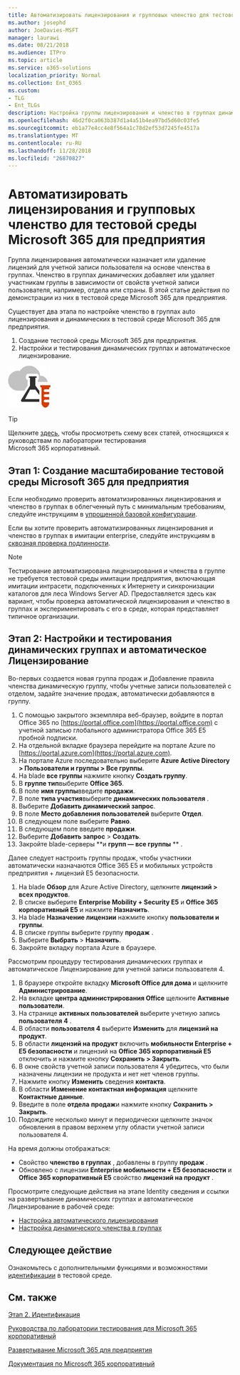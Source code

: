 ```yaml
---
title: Автоматизировать лицензирования и групповых членство для тестовой среды Microsoft 365 для предприятия
ms.author: josephd
author: JoeDavies-MSFT
manager: laurawi
ms.date: 08/21/2018
ms.audience: ITPro
ms.topic: article
ms.service: o365-solutions
localization_priority: Normal
ms.collection: Ent_O365
ms.custom:
- TLG
- Ent_TLGs
description: Настройка группы лицензирования и членство в группах динамических в тестовой среде Microsoft 365 для предприятия.
ms.openlocfilehash: 46d2f0ca063b387d1a4a51b4ea97bd5d60c03fe5
ms.sourcegitcommit: eb1a77e4cc4e8f564a1c78d2ef53d7245fe4517a
ms.translationtype: MT
ms.contentlocale: ru-RU
ms.lasthandoff: 11/28/2018
ms.locfileid: "26870827"
---
```

# <a name="automate-licensing-and-group-membership-for-your-microsoft-365-enterprise-test-environment"></a>Автоматизировать лицензирования и групповых членство для тестовой среды Microsoft 365 для предприятия

Группа лицензирования автоматически назначает или удаление лицензий для учетной записи пользователя на основе членства в группах. Членство в группах динамических добавляет или удаляет участникам группы в зависимости от свойств учетной записи пользователя, например, отдела или страны. В этой статье действия по демонстрации из них в тестовой среде Microsoft 365 для предприятия.

Существует два этапа по настройке членство в группах auto лицензирования и динамических в тестовой среде Microsoft 365 для предприятия.

1. Создание тестовой среды Microsoft 365 для предприятия.
2. Настройки и тестирования динамических группах и автоматическое лицензирование.

![Руководства по лаборатории тестирования для Microsoft Cloud](media/m365-enterprise-test-lab-guides/cloud-tlg-icon.png) 
    
> [!TIP]
> Щелкните [здесь](https://aka.ms/m365etlgstack), чтобы просмотреть схему всех статей, относящихся к руководствам по лаборатории тестирования Microsoft 365 корпоративный.
  
## <a name="phase-1-build-out-your-microsoft-365-enterprise-test-environment"></a>Этап 1: Создание масштабирование тестовой среды Microsoft 365 для предприятия

Если необходимо проверить автоматизированных лицензирования и членство в группах в облегченный путь с минимальным требованиям, следуйте инструкциям в [упрощенной базовой конфигурации](lightweight-base-configuration-microsoft-365-enterprise.md).
  
Если вы хотите проверить автоматизированных лицензирования и членство в группах в имитации enterprise, следуйте инструкциям в [сквозная проверка подлинности](pass-through-auth-m365-ent-test-environment.md).
  
> [!NOTE]
> Тестирование автоматизирована лицензирования и членства в группе не требуется тестовой среды имитации предприятия, включающая имитации интрасети, подключенных к Интернету и синхронизации каталогов для леса Windows Server AD. Предоставляется здесь как вариант, чтобы проверка автоматической лицензирования и членство в группах и экспериментировать с его в среде, которая представляет типичное организации. 
  
## <a name="phase-2-configure-and-test-dynamic-group-membership-and-automatic-licensing"></a>Этап 2: Настройки и тестирования динамических группах и автоматическое Лицензирование

Во-первых создается новая группа продаж и Добавление правила членства динамическую группу, чтобы учетные записи пользователей с отделом, задайте значение продаж, автоматически добавляются в группу.

1. С помощью закрытого экземпляра веб-браузер, войдите в портал Office 365 по [https://portal.office.com](https://portal.office.com) с учетной записью глобального администратора Office 365 E5 пробной подписки.
2. На отдельной вкладке браузера перейдите на портале Azure по [https://portal.azure.com](https://portal.azure.com).
3. На портале Azure последовательно выберите **Azure Active Directory > Пользователи и группы > Все группы**.
4. На blade **все группы** нажмите кнопку **Создать группу**.
5. В **группе тип**выберите **Office 365**.
6. В поле **имя группы**введите **продажи**.
7. В поле **типа участия**выберите **динамических пользователя** .
8. Выберите **Добавить динамический запрос**.
9. В поле **Место добавления пользователей** выберите **Отдел**.
10. В следующем поле выберите **Равно**.
11. В следующем поле введите **продажи**.
12. Выберите **Добавить запрос** > **Создать**.
13. Закройте blade-серверы **и **групп — все группы** ** .

Далее следует настроить группы продаж, чтобы участники автоматически назначаются Office 365 E5 и мобильных устройств предприятия + лицензий E5 безопасности.

1. На blade **Обзор** для Azure Active Directory, щелкните **лицензий > всех продуктов**.
2. В списке выберите **Enterprise Mobility + Security E5** и **Office 365 корпоративный E5** и нажмите **Назначить**.
3. На blade **Назначение лицензии** нажмите кнопку **пользователи и группы**.
4. В списке группы выберите группу **продаж** .
5. Выберите **Выбрать** > **Назначить**.
6. Закройте вкладку портала Azure в браузере.

Рассмотрим процедуру тестирования динамических группах и автоматическое Лицензирование для учетной записи пользователя 4. 

1. В браузере откройте вкладку **Microsoft Office для дома** и щелкните **Администрирование**.
2. На вкладке **центра администрирования Office** щелкните **Активные пользователи**.
3. На странице **активных пользователей** выберите учетную запись **пользователя 4** .
4. В области **пользователя 4** выберите **Изменить** для **лицензий на продукт**.
5. В области **лицензий на продукт** включить **мобильности Enterprise + E5 безопасности** и лицензий на **Office 365 корпоративный E5** отключить и нажмите кнопку **Сохранить > Закрыть**.
6. В окне свойств учетной записи пользователя 4 убедитесь, что были назначены лицензии не продукта и нет нет членов группы.
7. Нажмите кнопку **Изменить** сведения **контакта**.
8. В области **Изменение контактная информация** щелкните **Контактные данные**.
9. Введите в поле **отдела** **продаж**и нажмите кнопку **Сохранить > Закрыть**.
10. Подождите несколько минут и периодически щелкните значок обновления в правом верхнем углу области учетной записи пользователя 4. 

На время должны отображаться:

- Свойство **членство в группах** , добавлены в группу **продаж** .
- Обновлено с лицензии **Enterprise мобильности + E5 безопасности** и **Office 365 корпоративный E5** свойство **лицензий на продукт** .

Просмотрите следующие действия на этапе Identity сведения и ссылки на развертывание динамических группах и автоматическое Лицензирование в рабочей среде:

- [Настройка автоматического лицензирования](identity-group-based-licensing.md)
- [Настройка динамического членства в группах](identity-automatic-group-membership.md)

## <a name="next-step"></a>Следующее действие

Ознакомьтесь с дополнительными функциями и возможностями [идентификации](m365-enterprise-test-lab-guides.md#identity) в тестовой среде.

## <a name="see-also"></a>См. также

[Этап 2. Идентификация](identity-infrastructure.md)

[Руководства по лаборатории тестирования для Microsoft 365 корпоративный](m365-enterprise-test-lab-guides.md)

[Развертывание Microsoft 365 для предприятия](deploy-microsoft-365-enterprise.md)

[Документация по Microsoft 365 корпоративный](https://docs.microsoft.com/microsoft-365-enterprise/)
